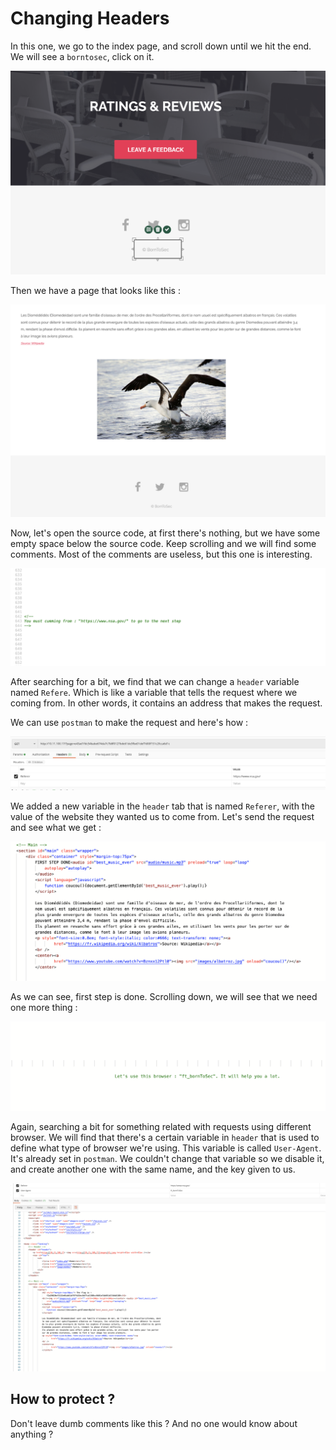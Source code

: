 # Changing Headers

In this one, we go to the index page, and scroll down until we hit the end. We will see a `borntosec`, click on it.

![alt text](img/borntosec.png "BornToSec")

Then we have a page that looks like this :

![alt text](img/bird.png "Dumb Bird")

Now, let's open the source code, at first there's nothing, but we have some empty space below the source code. Keep scrolling and we will find some comments. Most of the comments are useless, but this one is interesting.

![alt text](img/nsa.png "nsa")

After searching for a bit, we find that we can change a `header` variable named `Refere`. Which is like a variable that tells the request where we coming from. In other words, it contains an address that makes the request.

We can use `postman` to make the request and here's how :

![alt text](img/postman_1.png "Postman 1")

We added a new variable in the `header` tab that is named `Referer`, with the value of the website they wanted us to come from.
Let's send the request and see what we get :

![alt text](img/postman_2.png "Postman 2")

As we can see, first step is done. Scrolling down, we will see that we need one more thing :

![alt text](img/postman_3.png "Postman 3")

Again, searching a bit for something related with requests using different browser. We will find that there's a certain variable in `header` that is used to define what type of browser we're using. This variable is called `User-Agent`.
It's already set in `postman`. We couldn't change that variable so we disable it, and create another one with the same name, and the key given to us.

![alt text](img/postman_4.png "Postman 4")

## How to protect ?
Don't leave dumb comments like this ? And no one would know about anything ?
